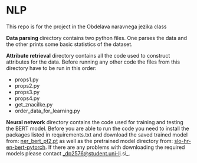 # NLP
This repo is for the project in the Obdelava naravnega jezika class

**Data parsing** directory contains two python files. One parses the data and the other prints some basic statistics of the dataset.

**Attribute retrieval** directory contains all the code used to construct attributes for the data. Before running any other code the files from this directory have to be run in this order:
  - props1.py
  - props2.py
  - props3.py
  - props4.py
  - get_znacilke.py
  - order_data_for_learning.py

**Neural network** directory contains the code used for training and testing the BERT model. Before you are able to run the code you need to install the packages listed in requirements.txt and download the saved trained model from: [ner_bert_pt2.pt](https://drive.google.com/drive/folders/1X3Iec_dC1bTq5Wb0giivvE_6BgQIUN2p?usp=sharing) as well as the pretrained model directory from: [slo-hr-en-bert-pytorch](https://unilj-my.sharepoint.com/personal/slavkozitnik_fri1_uni-lj_si/_layouts/15/onedrive.aspx?id=%2Fpersonal%2Fslavkozitnik%5Ffri1%5Funi%2Dlj%5Fsi%2FDocuments%2Ftemp&originalPath=aHR0cHM6Ly91bmlsai1teS5zaGFyZXBvaW50LmNvbS86ZjovZy9wZXJzb25hbC9zbGF2a296aXRuaWtfZnJpMV91bmktbGpfc2kvRXVVOGV1OUpIclpFdGtKb01odnpMNW9COFBqVURQMERteXdUeFI1cjNsOGRRQT9ydGltZT1oZUxUUjBQLTEwZw"). If there are any problems with downloading the required models please contact _dp2576@student.uni-lj.si_.
